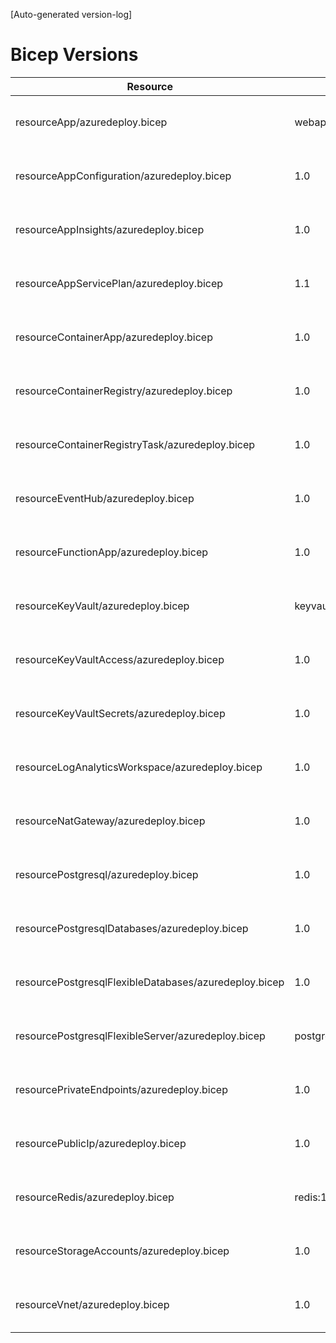 [Auto-generated version-log]

# Bicep Versions
| Resource | Version | Changed | Commit |
|----------|----------|----------|----------|
| resourceApp/azuredeploy.bicep                                          | webapp:1.4 | 2025-05-05 13:18:52 +0200 | aa1c6c7 |
| resourceAppConfiguration/azuredeploy.bicep                             | 1.0 | 2024-05-15 10:52:23 +0200 | 9e5211b |
| resourceAppInsights/azuredeploy.bicep                                  | 1.0 | 2024-05-15 12:34:41 +0200 | cad6e60 |
| resourceAppServicePlan/azuredeploy.bicep                               | 1.1 | 2025-04-01 13:33:20 +0200 | 5630ea6 |
| resourceContainerApp/azuredeploy.bicep                                 | 1.0 | 2025-01-24 11:52:48 +0100 | 045f97e |
| resourceContainerRegistry/azuredeploy.bicep                            | 1.0 | 2025-01-24 11:52:48 +0100 | 045f97e |
| resourceContainerRegistryTask/azuredeploy.bicep                        | 1.0 | 2024-08-04 14:15:47 +0200 | d5b0c44 |
| resourceEventHub/azuredeploy.bicep                                     | 1.0 | 2024-11-18 08:32:13 +0100 | 6c854a3 |
| resourceFunctionApp/azuredeploy.bicep                                  | 1.0 | 2025-04-04 08:48:55 +0200 | 3a25754 |
| resourceKeyVault/azuredeploy.bicep                                     | keyvault:1.1 | 2025-05-05 13:18:52 +0200 | aa1c6c7 |
| resourceKeyVaultAccess/azuredeploy.bicep                               | 1.0 | 2024-05-15 10:52:23 +0200 | 9e5211b |
| resourceKeyVaultSecrets/azuredeploy.bicep                              | 1.0 | 2024-05-15 10:52:23 +0200 | 9e5211b |
| resourceLogAnalyticsWorkspace/azuredeploy.bicep                        | 1.0 | 2024-05-22 10:36:13 +0200 | f06dca9 |
| resourceNatGateway/azuredeploy.bicep                                   | 1.0 | 2024-05-30 15:17:04 +0200 | e0f868b |
| resourcePostgresql/azuredeploy.bicep                                   | 1.0 | 2024-06-12 15:23:29 +0200 | 91d7307 |
| resourcePostgresqlDatabases/azuredeploy.bicep                          | 1.0 | 2024-06-12 15:29:18 +0200 | d59079f |
| resourcePostgresqlFlexibleDatabases/azuredeploy.bicep                  | 1.0 | 2024-11-28 10:29:22 +0100 | f53527c |
| resourcePostgresqlFlexibleServer/azuredeploy.bicep                     | postgresflexibleserver:1.3 | 2025-05-05 13:18:52 +0200 | aa1c6c7 |
| resourcePrivateEndpoints/azuredeploy.bicep                             | 1.0 | 2025-04-24 16:44:56 +0200 | f0639d3 |
| resourcePublicIp/azuredeploy.bicep                                     | 1.0 | 2024-05-30 15:17:04 +0200 | e0f868b |
| resourceRedis/azuredeploy.bicep                                        | redis:1.2 | 2025-05-05 13:18:52 +0200 | aa1c6c7 |
| resourceStorageAccounts/azuredeploy.bicep                              | 1.0 | 2024-08-09 11:38:19 +0200 | 7cd77c0 |
| resourceVnet/azuredeploy.bicep                                         | 1.0 | 2024-06-11 13:32:19 +0200 | 85f2635 |

